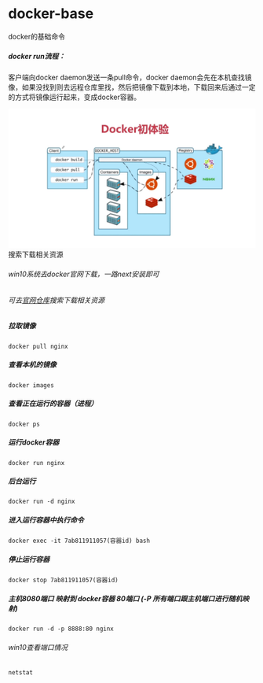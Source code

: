 # docker-base

docker的基础命令

##### docker run流程：
客户端向docker daemon发送一条pull命令，docker daemon会先在本机查找镜像，如果没找到则去远程仓库里找，然后把镜像下载到本地，下载回来后通过一定的方式将镜像运行起来，变成docker容器。

![流程](./liucheng.jpg)搜索下载相关资源


###### win10系统去docker官网下载，一路next安装即可

###### 可去[官网仓库](https://hub.docker.com/)搜索下载相关资源


##### 拉取镜像	
```
docker pull nginx
```


##### 查看本机的镜像  

```
docker images
```


##### 查看正在运行的容器（进程）

```
docker ps
```


##### 运行docker容器

```
docker run nginx
```


##### 后台运行

```
docker run -d nginx
```


##### 进入运行容器中执行命令

```
docker exec -it 7ab811911057(容器id) bash
```


##### 停止运行容器

```
docker stop 7ab811911057(容器id)
```


##### 主机8080端口 映射到 docker容器 80端口 (-P 所有端口跟主机端口进行随机映射)

```
docker run -d -p 8888:80 nginx
```


###### win10查看端口情况
```
netstat
```

